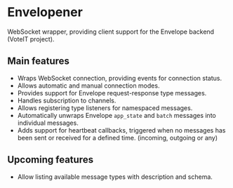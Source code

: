 # Envelopener

WebSocket wrapper, providing client support for the Envelope backend (VoteIT project).

## Main features

- Wraps WebSocket connection, providing events for connection status.
- Allows automatic and manual connection modes.
- Provides support for Envelope request-response type messages.
- Handles subscription to channels.
- Allows registering type listeners for namespaced messages.
- Automatically unwraps Envelope `app_state` and `batch` messages into individual messages.
- Adds support for heartbeat callbacks, triggered when no messages has been sent or received for a defined time. (incoming, outgoing or any)

## Upcoming features

- Allow listing available message types with description and schema.

